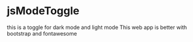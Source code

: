 # jsModeToggle
this is a toggle for dark mode and light mode
This web app is better with bootstrap and fontawesome
